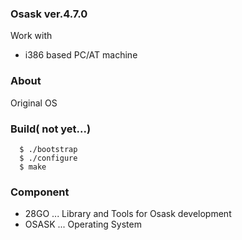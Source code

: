 ### Osask  ver.4.7.0  

Work with  
* i386 based PC/AT machine  
  
### About
  Original OS  
  
### Build( not yet...)  
```
  $ ./bootstrap  
  $ ./configure  
  $ make  
```  

### Component  

* 28GO  ... Library and Tools for Osask development  
* OSASK ... Operating System  